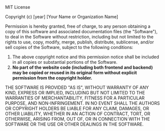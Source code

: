MIT License

Copyright (c) [year] [Your Name or Organization Name]

Permission is hereby granted, free of charge, to any person obtaining a copy of this software and associated documentation files (the "Software"), to deal in the Software without restriction, including but not limited to the rights to use, copy, modify, merge, publish, distribute, sublicense, and/or sell copies of the Software, subject to the following conditions:

1. The above copyright notice and this permission notice shall be included in all copies or substantial portions of the Software.
2. **No part of the website code (including both frontend and backend) may be copied or reused in its original form without explicit permission from the copyright holder.**

THE SOFTWARE IS PROVIDED "AS IS", WITHOUT WARRANTY OF ANY KIND, EXPRESS OR IMPLIED, INCLUDING BUT NOT LIMITED TO THE WARRANTIES OF MERCHANTABILITY, FITNESS FOR A PARTICULAR PURPOSE, AND NON-INFRINGEMENT. IN NO EVENT SHALL THE AUTHORS OR COPYRIGHT HOLDERS BE LIABLE FOR ANY CLAIM, DAMAGES, OR OTHER LIABILITY, WHETHER IN AN ACTION OF CONTRACT, TORT, OR OTHERWISE, ARISING FROM, OUT OF, OR IN CONNECTION WITH THE SOFTWARE OR THE USE OR OTHER DEALINGS IN THE SOFTWARE.
